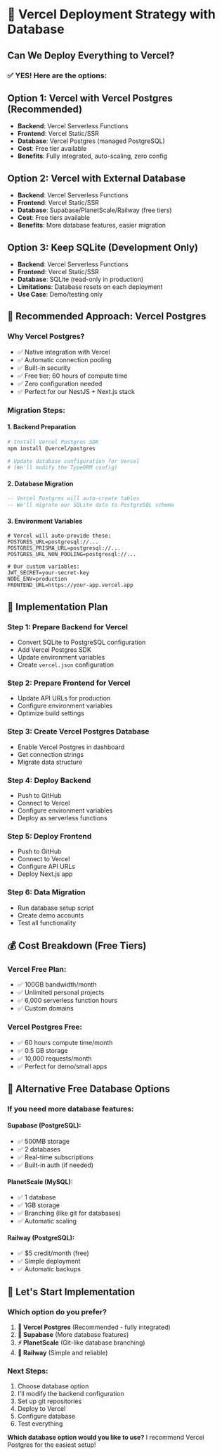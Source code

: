 # 🚀 Vercel Deployment Strategy with Database

## Can We Deploy Everything to Vercel?

### ✅ **YES! Here are the options:**

## Option 1: Vercel with Vercel Postgres (Recommended)

- **Backend**: Vercel Serverless Functions
- **Frontend**: Vercel Static/SSR
- **Database**: Vercel Postgres (managed PostgreSQL)
- **Cost**: Free tier available
- **Benefits**: Fully integrated, auto-scaling, zero config

## Option 2: Vercel with External Database

- **Backend**: Vercel Serverless Functions
- **Frontend**: Vercel Static/SSR
- **Database**: Supabase/PlanetScale/Railway (free tiers)
- **Cost**: Free tiers available
- **Benefits**: More database features, easier migration

## Option 3: Keep SQLite (Development Only)

- **Backend**: Vercel Serverless Functions
- **Frontend**: Vercel Static/SSR
- **Database**: SQLite (read-only in production)
- **Limitations**: Database resets on each deployment
- **Use Case**: Demo/testing only

## 🎯 **Recommended Approach: Vercel Postgres**

### Why Vercel Postgres?

- ✅ Native integration with Vercel
- ✅ Automatic connection pooling
- ✅ Built-in security
- ✅ Free tier: 60 hours of compute time
- ✅ Zero configuration needed
- ✅ Perfect for our NestJS + Next.js stack

### Migration Steps:

#### 1. **Backend Preparation**

```bash
# Install Vercel Postgres SDK
npm install @vercel/postgres

# Update database configuration for Vercel
# (We'll modify the TypeORM config)
```

#### 2. **Database Migration**

```sql
-- Vercel Postgres will auto-create tables
-- We'll migrate our SQLite data to PostgreSQL schema
```

#### 3. **Environment Variables**

```env
# Vercel will auto-provide these:
POSTGRES_URL=postgresql://...
POSTGRES_PRISMA_URL=postgresql://...
POSTGRES_URL_NON_POOLING=postgresql://...

# Our custom variables:
JWT_SECRET=your-secret-key
NODE_ENV=production
FRONTEND_URL=https://your-app.vercel.app
```

## 🔧 **Implementation Plan**

### Step 1: Prepare Backend for Vercel

- Convert SQLite to PostgreSQL configuration
- Add Vercel Postgres SDK
- Update environment variables
- Create `vercel.json` configuration

### Step 2: Prepare Frontend for Vercel

- Update API URLs for production
- Configure environment variables
- Optimize build settings

### Step 3: Create Vercel Postgres Database

- Enable Vercel Postgres in dashboard
- Get connection strings
- Migrate data structure

### Step 4: Deploy Backend

- Push to GitHub
- Connect to Vercel
- Configure environment variables
- Deploy as serverless functions

### Step 5: Deploy Frontend

- Push to GitHub
- Connect to Vercel
- Configure API URLs
- Deploy Next.js app

### Step 6: Data Migration

- Run database setup script
- Create demo accounts
- Test all functionality

## 💰 **Cost Breakdown (Free Tiers)**

### Vercel Free Plan:

- ✅ 100GB bandwidth/month
- ✅ Unlimited personal projects
- ✅ 6,000 serverless function hours
- ✅ Custom domains

### Vercel Postgres Free:

- ✅ 60 hours compute time/month
- ✅ 0.5 GB storage
- ✅ 10,000 requests/month
- ✅ Perfect for demo/small apps

## 🎁 **Alternative Free Database Options**

### If you need more database features:

#### Supabase (PostgreSQL):

- ✅ 500MB storage
- ✅ 2 databases
- ✅ Real-time subscriptions
- ✅ Built-in auth (if needed)

#### PlanetScale (MySQL):

- ✅ 1 database
- ✅ 1GB storage
- ✅ Branching (like git for databases)
- ✅ Automatic scaling

#### Railway (PostgreSQL):

- ✅ $5 credit/month (free)
- ✅ Simple deployment
- ✅ Automatic backups

## 🚀 **Let's Start Implementation**

### Which option do you prefer?

1. **🌟 Vercel Postgres** (Recommended - fully integrated)
2. **🔗 Supabase** (More database features)
3. **⚡ PlanetScale** (Git-like database branching)
4. **🚂 Railway** (Simple and reliable)

### Next Steps:

1. Choose database option
2. I'll modify the backend configuration
3. Set up git repositories
4. Deploy to Vercel
5. Configure database
6. Test everything

**Which database option would you like to use?** I recommend Vercel Postgres for the easiest setup!
